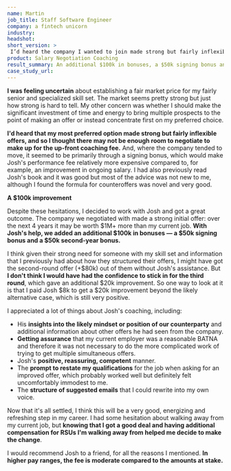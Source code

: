 ```yaml
---
name: Martin
job_title: Staff Software Engineer
company: a fintech unicorn
industry: 
headshot: 
short_version: >
 I’d heard the company I wanted to join made strong but fairly inflexible offers, and so I thought there may not be enough room to negotiate to make up for the up-front coaching fee. But I decided to work with Josh anyway and got a great outcome. The company made a strong initial offer and **with Josh's help, we added an additional $100k in bonuses — a $50k signing bonus and a $50k second-year bonus**.
product: Salary Negotiation Coaching
result_summary: An additional $100k in bonuses, a $50k signing bonus and a $50k second-year bonus.
case_study_url: 
---
```


**I was feeling uncertain** about establishing a fair market price for my fairly senior and specialized skill set. The market seems pretty strong but just how strong is hard to tell. My other concern was whether I should make the significant investment of time and energy to bring multiple prospects to the point of making an offer or instead concentrate first on my preferred choice.

**I'd heard that my most preferred option made strong but fairly inflexible offers, and so I thought there may not be enough room to negotiate to make up for the up-front coaching fee.** And, where the company tended to move, it seemed to be primarily through a signing bonus, which would make Josh's performance fee relatively more expensive compared to, for example, an improvement in ongoing salary. I had also previously read Josh's book and it was good but most of the advice was not new to me, although I found the formula for counteroffers was novel and very good.

**A $100k improvement**

Despite these hesitations, I decided to work with Josh and got a great outcome. The company we negotiated with made a strong initial offer: over the next 4 years it may be worth $1M+ more than my current job. **With Josh's help, we added an additional $100k in bonuses — a $50k signing bonus and a $50k second-year bonus.**

I think given their strong need for someone with my skill set and information that I previously had about how they structured their offers, I might have got the second-round offer (+$80k) out of them without Josh's assistance. But **I don't think I would have had the confidence to stick in for the third round**, which gave an additional $20k improvement. So one way to look at it is that I paid Josh $8k to get a $20k improvement beyond the likely alternative case, which is still very positive.

I appreciated a lot of things about Josh's coaching, including:

*   His **insights into the likely mindset or position of our counterparty** and additional information about other offers he had seen from the company.
*   **Getting assurance** that my current employer was a reasonable BATNA and therefore it was not necessary to do the more complicated work of trying to get multiple simultaneous offers.
*   Josh's **positive, reassuring, competent** manner.
*   The **prompt to restate my qualifications** for the job when asking for an improved offer, which probably worked well but definitely felt uncomfortably immodest to me.
*   The **structure of suggested emails** that I could rewrite into my own voice.

Now that it's all settled, I think this will be a very good, energizing and refreshing step in my career. I had some hesitation about walking away from my current job, but **knowing that I got a good deal and having additional compensation for RSUs I'm walking away from helped me decide to make the change**.

I would recommend Josh to a friend, for all the reasons I mentioned. **In higher pay ranges, the fee is moderate compared to the amounts at stake.**